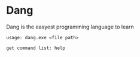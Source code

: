 # Dang
Dang is the easyest programming language to learn


```
usage: dang.exe <file path>

get command list: help
```
